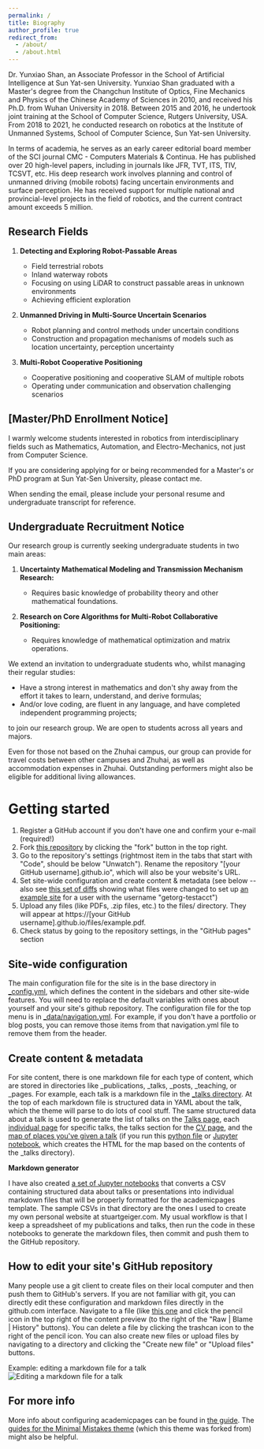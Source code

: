 ```yaml
---
permalink: /
title: Biography
author_profile: true
redirect_from: 
  - /about/
  - /about.html
---
```

Dr. Yunxiao Shan, an Associate Professor in the School of Artificial Intelligence at Sun Yat-sen University. 
Yunxiao Shan graduated with a Master's degree from the Changchun Institute of Optics, Fine Mechanics and Physics of the Chinese Academy of Sciences in 2010, and received his Ph.D. from Wuhan University in 2018. Between 2015 and 2016, he undertook joint training at the School of Computer Science, Rutgers University, USA. From 2018 to 2021, he conducted research on robotics at the Institute of Unmanned Systems, School of Computer Science, Sun Yat-sen University.

In terms of academia, he serves as an early career editorial board member of the SCI journal CMC - Computers Materials & Continua. He has published over 20 high-level papers, including in journals like JFR, TVT, ITS, TIV, TCSVT, etc. His deep research work involves planning and control of unmanned driving (mobile robots) facing uncertain environments and surface perception. He has received support for multiple national and provincial-level projects in the field of robotics, and the current contract amount exceeds 5 million.

## Research Fields

1. **Detecting and Exploring Robot-Passable Areas**
   - Field terrestrial robots
   - Inland waterway robots
   - Focusing on using LiDAR to construct passable areas in unknown environments
   - Achieving efficient exploration

2. **Unmanned Driving in Multi-Source Uncertain Scenarios**
   - Robot planning and control methods under uncertain conditions
   - Construction and propagation mechanisms of models such as location uncertainty, perception uncertainty

3. **Multi-Robot Cooperative Positioning**
   - Cooperative positioning and cooperative SLAM of multiple robots
   - Operating under communication and observation challenging scenarios
## [Master/PhD Enrollment Notice] 

I warmly welcome students interested in robotics from interdisciplinary fields such as Mathematics, Automation, and Electro-Mechanics, not just from Computer Science. 

If you are considering applying for or being recommended for a Master's or PhD program at Sun Yat-Sen University, please contact me. 

When sending the email, please include your personal resume and undergraduate transcript for reference. 

## Undergraduate Recruitment Notice

Our research group is currently seeking undergraduate students in two main areas: 

1. **Uncertainty Mathematical Modeling and Transmission Mechanism Research:**
    - Requires basic knowledge of probability theory and other mathematical foundations.

2. **Research on Core Algorithms for Multi-Robot Collaborative Positioning:**
    - Requires knowledge of mathematical optimization and matrix operations.

We extend an invitation to undergraduate students who, whilst managing their regular studies:

- Have a strong interest in mathematics and don't shy away from the effort it takes to learn, understand, and derive formulas;
- And/or love coding, are fluent in any language, and have completed independent programming projects;

to join our research group. We are open to students across all years and majors. 

Even for those not based on the Zhuhai campus, our group can provide for travel costs between other campuses and Zhuhai, as well as accommodation expenses in Zhuhai. Outstanding performers might also be eligible for additional living allowances.



Getting started
======
1. Register a GitHub account if you don't have one and confirm your e-mail (required!)
1. Fork [this repository](https://github.com/academicpages/academicpages.github.io) by clicking the "fork" button in the top right. 
1. Go to the repository's settings (rightmost item in the tabs that start with "Code", should be below "Unwatch"). Rename the repository "[your GitHub username].github.io", which will also be your website's URL.
1. Set site-wide configuration and create content & metadata (see below -- also see [this set of diffs](http://archive.is/3TPas) showing what files were changed to set up [an example site](https://getorg-testacct.github.io) for a user with the username "getorg-testacct")
1. Upload any files (like PDFs, .zip files, etc.) to the files/ directory. They will appear at https://[your GitHub username].github.io/files/example.pdf.  
1. Check status by going to the repository settings, in the "GitHub pages" section

Site-wide configuration
------
The main configuration file for the site is in the base directory in [_config.yml](https://github.com/academicpages/academicpages.github.io/blob/master/_config.yml), which defines the content in the sidebars and other site-wide features. You will need to replace the default variables with ones about yourself and your site's github repository. The configuration file for the top menu is in [_data/navigation.yml](https://github.com/academicpages/academicpages.github.io/blob/master/_data/navigation.yml). For example, if you don't have a portfolio or blog posts, you can remove those items from that navigation.yml file to remove them from the header. 

Create content & metadata
------
For site content, there is one markdown file for each type of content, which are stored in directories like _publications, _talks, _posts, _teaching, or _pages. For example, each talk is a markdown file in the [_talks directory](https://github.com/academicpages/academicpages.github.io/tree/master/_talks). At the top of each markdown file is structured data in YAML about the talk, which the theme will parse to do lots of cool stuff. The same structured data about a talk is used to generate the list of talks on the [Talks page](https://academicpages.github.io/talks), each [individual page](https://academicpages.github.io/talks/2012-03-01-talk-1) for specific talks, the talks section for the [CV page](https://academicpages.github.io/cv), and the [map of places you've given a talk](https://academicpages.github.io/talkmap.html) (if you run this [python file](https://github.com/academicpages/academicpages.github.io/blob/master/talkmap.py) or [Jupyter notebook](https://github.com/academicpages/academicpages.github.io/blob/master/talkmap.ipynb), which creates the HTML for the map based on the contents of the _talks directory).

**Markdown generator**

I have also created [a set of Jupyter notebooks](https://github.com/academicpages/academicpages.github.io/tree/master/markdown_generator
) that converts a CSV containing structured data about talks or presentations into individual markdown files that will be properly formatted for the academicpages template. The sample CSVs in that directory are the ones I used to create my own personal website at stuartgeiger.com. My usual workflow is that I keep a spreadsheet of my publications and talks, then run the code in these notebooks to generate the markdown files, then commit and push them to the GitHub repository.

How to edit your site's GitHub repository
------
Many people use a git client to create files on their local computer and then push them to GitHub's servers. If you are not familiar with git, you can directly edit these configuration and markdown files directly in the github.com interface. Navigate to a file (like [this one](https://github.com/academicpages/academicpages.github.io/blob/master/_talks/2012-03-01-talk-1.md) and click the pencil icon in the top right of the content preview (to the right of the "Raw | Blame | History" buttons). You can delete a file by clicking the trashcan icon to the right of the pencil icon. You can also create new files or upload files by navigating to a directory and clicking the "Create new file" or "Upload files" buttons. 

Example: editing a markdown file for a talk
![Editing a markdown file for a talk](/images/editing-talk.png)

For more info
------
More info about configuring academicpages can be found in [the guide](https://academicpages.github.io/markdown/). The [guides for the Minimal Mistakes theme](https://mmistakes.github.io/minimal-mistakes/docs/configuration/) (which this theme was forked from) might also be helpful.
